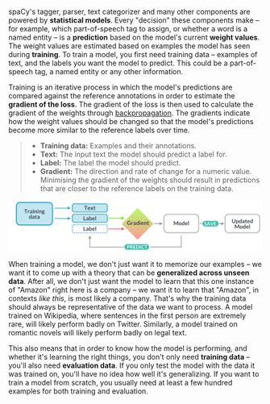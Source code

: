 spaCy's tagger, parser, text categorizer and many other components are powered
by **statistical models**. Every "decision" these components make – for example,
which part-of-speech tag to assign, or whether a word is a named entity – is a
**prediction** based on the model's current **weight values**. The weight values
are estimated based on examples the model has seen during **training**. To train
a model, you first need training data – examples of text, and the labels you
want the model to predict. This could be a part-of-speech tag, a named entity or
any other information.

Training is an iterative process in which the model's predictions are compared
against the reference annotations in order to estimate the **gradient of the
loss**. The gradient of the loss is then used to calculate the gradient of the
weights through [backpropagation](https://thinc.ai/docs/backprop101). The gradients
indicate how the weight values should be changed so that the model's predictions
become more similar to the reference labels over time.

> - **Training data:** Examples and their annotations.
> - **Text:** The input text the model should predict a label for.
> - **Label:** The label the model should predict.
> - **Gradient:** The direction and rate of change for a numeric value.
>   Minimising the gradient of the weights should result in predictions that are
>   closer to the reference labels on the training data.

![The training process](../../images/training.svg)

When training a model, we don't just want it to memorize our examples – we want
it to come up with a theory that can be **generalized across unseen data**.
After all, we don't just want the model to learn that this one instance of
"Amazon" right here is a company – we want it to learn that "Amazon", in
contexts _like this_, is most likely a company. That's why the training data
should always be representative of the data we want to process. A model trained
on Wikipedia, where sentences in the first person are extremely rare, will
likely perform badly on Twitter. Similarly, a model trained on romantic novels
will likely perform badly on legal text.

This also means that in order to know how the model is performing, and whether
it's learning the right things, you don't only need **training data** – you'll
also need **evaluation data**. If you only test the model with the data it was
trained on, you'll have no idea how well it's generalizing. If you want to train
a model from scratch, you usually need at least a few hundred examples for both
training and evaluation.
